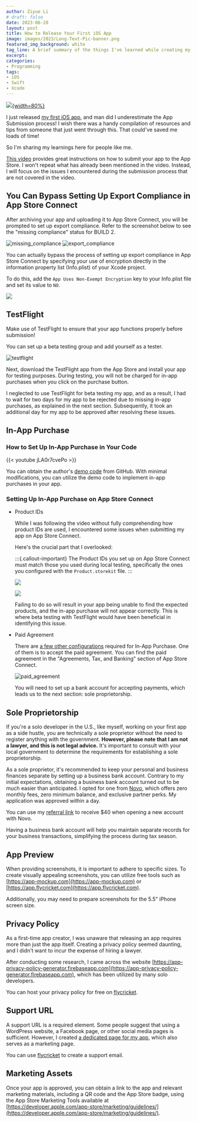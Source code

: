 ```yaml
---
author: Ziyue Li
# draft: false
date: 2023-06-20
layout: post
title: How to Release Your First iOS App
image: images/2023/Long-Text-Pic-banner.png
featured_img_background: white
tag_line: A brief summary of the things I've learned while creating my first iOS app.
excerpt:
categories:
- Programming
tags:
- iOS
- Swift
- Xcode
---
```


[![](images/2023/Long-Text-Pic-banner.png){width=80%}](https://feynlee.github.io/curiosity-notes/Apps/Long-Text-Pic.html)

<!-- {{< youtube ykiD5wqwSe4 >}} -->
I just released [my first iOS app](http://feynlee.github.io/curiosity-notes/Apps/Long-Text-Pic.html), and man did I underestimate the App Submission process!
I wish there was a handy compilation of resources and tips from someone that just went through this.
That could've saved me loads of time!

So I'm sharing my learnings here for people like me.

[This video](https://www.youtube.com/watch?v=ykiD5wqwSe4&embeds_referring_euri=http%3A%2F%2Flocalhost%3A3682%2F&source_ve_path=OTY3MTQ&feature=emb_imp_woyt) provides great instructions on how to submit your app to the App Store.
I won't repeat what has already been mentioned in the video.
Instead, I will focus on the issues I encountered during the submission process that are not covered in the video.

## You Can Bypass Setting Up Export Compliance in App Store Connect

After archiving your app and uploading it to App Store Connect, you will be prompted to set up export compliance.
Refer to the screenshot below to see the "missing compliance" status for BUILD 2.

![missing_compliance](images/2023/missing_compliance.png)
![export_compliance](images/2023/export_compliance.png)

You can actually bypass the process of setting up export compliance in App Store Connect by specifying your use of encryption directly in the information property list (Info.plist) of your Xcode project.

To do this, add the `App Uses Non-Exempt Encryption` key to your Info.plist file and set its value to `NO`.

![](images/2023/ITSAppUsesNonExemptEncryption.png)

## TestFlight

Make use of TestFlight to ensure that your app functions properly before submission!

You can set up a beta testing group and add yourself as a tester.

![testflight](images/2023/testflight.png)

Next, download the TestFlight app from the App Store and install your app for testing purposes.
During testing, you will not be charged for in-app purchases when you click on the purchase button.

I neglected to use TestFlight for beta testing my app, and as a result, I had to wait for two days for my app to be rejected due to missing in-app purchases, as explained in the next section.
Subsequently, it took an additional day for my app to be approved after resolving these issues.

## In-App Purchase

### How to Set Up In-App Purchase in Your Code

{{< youtube jLA0r7cvePo >}}

You can obtain the author's [demo code](https://github.com/olopsman/storekit2-youtube-demo) from GitHub.
With minimal modifications, you can utilize the demo code to implement in-app purchases in your app.

### Setting Up In-App Purchase on App Store Connect

- Product IDs

  While I was following the video without fully comprehending how product IDs are used, I encountered some issues when submitting my app on App Store Connect.

  Here's the crucial part that I overlooked:

  :::{.callout-important}
  The Product IDs you set up on App Store Connect must match those you used during local testing, specifically the ones you configured with the `Product.storekit` file.
  :::

  ![](images/2023/in_app_purchase-app_store_connect.png)

  ![](images/2023/in_app_purchase-xcode.png)

  Failing to do so will result in your app being unable to find the expected products, and the in-app purchase will not appear correctly.
  This is where beta testing with TestFlight would have been beneficial in identifying this issue.

- Paid Agreement

  There are [a few other configurations](https://developer.apple.com/help/app-store-connect/configure-in-app-purchase-settings/overview-for-configuring-in-app-purchases) required for In-App Purchase. One of them is to accept the paid agreement.
  You can find the paid agreement in the "Agreements, Tax, and Banking" section of App Store Connect.

  ![paid_agreement](images/2023/paid_agreement.png)

  You will need to set up a bank account for accepting payments, which leads us to the next section: sole proprietorship.

## Sole Proprietorship

If you're a solo developer in the U.S., like myself, working on your first app as a side hustle, you are technically a sole proprietor without the need to register anything with the government.
**However, please note that I am not a lawyer, and this is not legal advice.**
It's important to consult with your local government to determine the requirements for establishing a sole proprietorship.

As a sole proprietor, it's recommended to keep your personal and business finances separate by setting up a business bank account.
Contrary to my initial expectations, obtaining a business bank account turned out to be much easier than anticipated.
I opted for one from [Novo](http://novo.co), which offers zero monthly fees, zero minimum balance, and exclusive partner perks.
My application was approved within a day.

You can use my [referral link](https://onboarding.novo.co/signup?referral_code=ZiyueLi) to receive $40 when opening a new account with Novo.

Having a business bank account will help you maintain separate records for your business transactions, simplifying the process during tax season.

## App Preview

When providing screenshots, it is important to adhere to specific sizes.
To create visually appealing screenshots, you can utilize free tools such as [https://app-mockup.com](https://app-mockup.com) or [https://app.flycricket.com](https://app.flycricket.com).

Additionally, you may need to prepare screenshots for the 5.5" iPhone screen size.

## Privacy Policy

As a first-time app creator, I was unaware that releasing an app requires more than just the app itself. Creating a privacy policy seemed daunting, and I didn't want to incur the expense of hiring a lawyer.

After conducting some research, I came across the website [https://app-privacy-policy-generator.firebaseapp.com](https://app-privacy-policy-generator.firebaseapp.com), which has been utilized by many solo developers.

You can host your privacy policy for free on [flycricket](https://www.flycricket.com).

## Support URL

A support URL is a required element.
Some people suggest that using a WordPress website, a Facebook page, or other social media pages is sufficient.
However, I created [a dedicated page for my app](https://feynlee.github.io/curiosity-notes/Apps/Long-Text-Pic.html), which also serves as a marketing page.

You can use [flycricket](https://www.flycricket.com) to create a support email.

## Marketing Assets

Once your app is approved, you can obtain a link to the app and relevant marketing materials, including a QR code and the App Store badge, using the App Store Marketing Tools available at [https://developer.apple.com/app-store/marketing/guidelines/](https://developer.apple.com/app-store/marketing/guidelines/).
